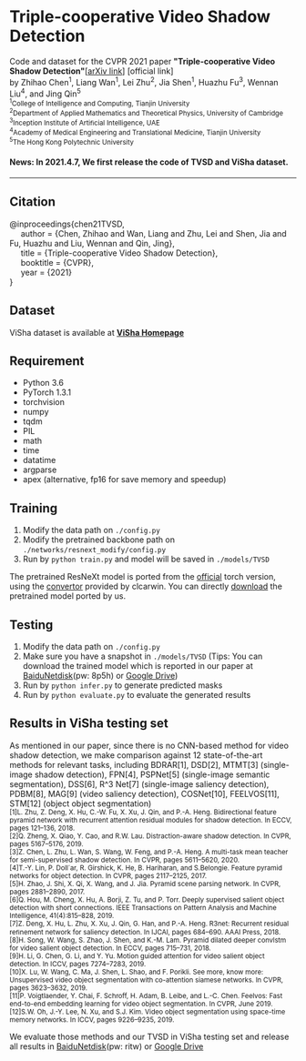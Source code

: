 # Triple-cooperative Video Shadow Detection
Code and dataset for the CVPR 2021 paper **"Triple-cooperative Video Shadow Detection"**[[arXiv link](https://arxiv.org/abs/2103.06533)] [official link]  
by Zhihao Chen<sup>1</sup>, Liang Wan<sup>1</sup>, Lei Zhu<sup>2</sup>, Jia Shen<sup>1</sup>, Huazhu Fu<sup>3</sup>, Wennan Liu<sup>4</sup>, and Jing Qin<sup>5</sup>  
<small><sup>1</sup>College of Intelligence and Computing, Tianjin University  
<sup>2</sup>Department of Applied Mathematics and Theoretical Physics, University of Cambridge  
<sup>3</sup>Inception Institute of Artiﬁcial Intelligence, UAE  
<sup>4</sup>Academy of Medical Engineering and Translational Medicine, Tianjin University  
<sup>5</sup>The Hong Kong Polytechnic University</small>

#### News: In 2021.4.7, We first release the code of TVSD and ViSha dataset.

***

## Citation
@inproceedings{chen21TVSD,   
&nbsp;&nbsp;&nbsp;&nbsp;  author = {Chen, Zhihao and Wan, Liang and Zhu, Lei and Shen, Jia and Fu, Huazhu and Liu, Wennan and Qin, Jing},    
&nbsp;&nbsp;&nbsp;&nbsp;  title = {Triple-cooperative Video Shadow Detection},    
&nbsp;&nbsp;&nbsp;&nbsp;  booktitle = {CVPR},    
&nbsp;&nbsp;&nbsp;&nbsp;  year  = {2021}    
}

## Dataset
ViSha dataset is available at **[ViSha Homepage](https://erasernut.github.io/ViSha.html)**

## Requirement
* Python 3.6
* PyTorch 1.3.1
* torchvision
* numpy
* tqdm
* PIL
* math
* time
* datatime
* argparse
* apex (alternative, fp16 for save memory and speedup)

## Training
1. Modify the data path on ```./config.py```
2. Modify the pretrained backbone path on ```./networks/resnext_modify/config.py```
3. Run by ```python train.py``` and model will be saved in ```./models/TVSD```

The pretrained ResNeXt model is ported from the [official](https://github.com/facebookresearch/ResNeXt) torch version,
using the [convertor](https://github.com/clcarwin/convert_torch_to_pytorch) provided by clcarwin. 
You can directly [download](https://drive.google.com/open?id=1dnH-IHwmu9xFPlyndqI6MfF4LvH6JKNQ) the pretrained model ported by us.

## Testing
1. Modify the data path on ```./config.py```
2. Make sure you have a snapshot in ```./models/TVSD``` (Tips: You can download the trained model which is reported in our paper at [BaiduNetdisk](https://pan.baidu.com/s/17d-wLwA5oyafMdooJlesyw)(pw: 8p5h) or [Google Drive](https://drive.google.com/file/d/14dSMN6P7fUyL_KOubaXOAUZp_Dc0tFzq/view?usp=sharing))
4. Run by ```python infer.py``` to generate predicted masks
5. Run by ```python evaluate.py``` to evaluate the generated results

## Results in ViSha testing set
As mentioned in our paper, since there is no CNN-based method for video shadow detection, we make comparison against 12 state-of-the-art methods for relevant tasks, including BDRAR[1], DSD[2], MTMT[3] (single-image shadow detection), FPN[4], PSPNet[5] (single-image semantic segmentation), DSS[6], R^3 Net[7] (single-image saliency detection), PDBM[8], MAG[9] (video saliency detection), COSNet[10], FEELVOS[11], STM[12] (object object segmentation)    
<small>[1]L. Zhu, Z. Deng, X. Hu, C.-W. Fu, X. Xu, J. Qin, and P.-A. Heng. Bidirectional feature pyramid network with recurrent attention residual modules for shadow detection. In ECCV, pages 121–136, 2018.  
[2]Q. Zheng, X. Qiao, Y. Cao, and R.W. Lau. Distraction-aware shadow detection. In CVPR, pages 5167–5176, 2019.  
[3]Z. Chen, L. Zhu, L. Wan, S. Wang, W. Feng, and P.-A. Heng. A multi-task mean teacher for semi-supervised shadow detection. In CVPR, pages 5611–5620, 2020.  
[4]T.-Y. Lin, P. Doll´ar, R. Girshick, K. He, B. Hariharan, and S.Belongie. Feature pyramid networks for object detection. In CVPR, pages 2117–2125, 2017.  
[5]H. Zhao, J. Shi, X. Qi, X. Wang, and J. Jia. Pyramid scene parsing network. In CVPR, pages 2881–2890, 2017.  
[6]Q. Hou, M. Cheng, X. Hu, A. Borji, Z. Tu, and P. Torr. Deeply supervised salient object detection with short connections. IEEE Transactions on Pattern Analysis and Machine Intelligence, 41(4):815–828, 2019.  
[7]Z. Deng, X. Hu, L. Zhu, X. Xu, J. Qin, G. Han, and P.-A. Heng. R3net: Recurrent residual reﬁnement network for saliency detection. In IJCAI, pages 684–690. AAAI Press, 2018.  
[8]H. Song, W. Wang, S. Zhao, J. Shen, and K.-M. Lam. Pyramid dilated deeper convlstm for video salient object detection. In ECCV, pages 715–731, 2018.   
[9]H. Li, G. Chen, G. Li, and Y. Yu. Motion guided attention for video salient object detection. In ICCV, pages 7274–7283, 2019.  
[10]X. Lu, W. Wang, C. Ma, J. Shen, L. Shao, and F. Porikli. See more, know more: Unsupervised video object segmentation with co-attention siamese networks. In CVPR, pages 3623–3632, 2019.  
[11]P. Voigtlaender, Y. Chai, F. Schroff, H. Adam, B. Leibe, and L.-C. Chen. Feelvos: Fast end-to-end embedding learning for video object segmentation. In CVPR, June 2019.  
[12]S.W. Oh, J.-Y. Lee, N. Xu, and S.J. Kim. Video object segmentation using space-time memory networks. In ICCV, pages 9226–9235, 2019.</small>

We evaluate those methods and our TVSD in ViSha testing set and release all results in [BaiduNetdisk](https://pan.baidu.com/s/1t_PgW3JCrTGvf_PVyeR-iw)(pw: ritw) or [Google Drive](https://drive.google.com/drive/folders/13XgGxu9DDuuz2vS6ugFrLLmXRZzoHWhb?usp=sharing)
